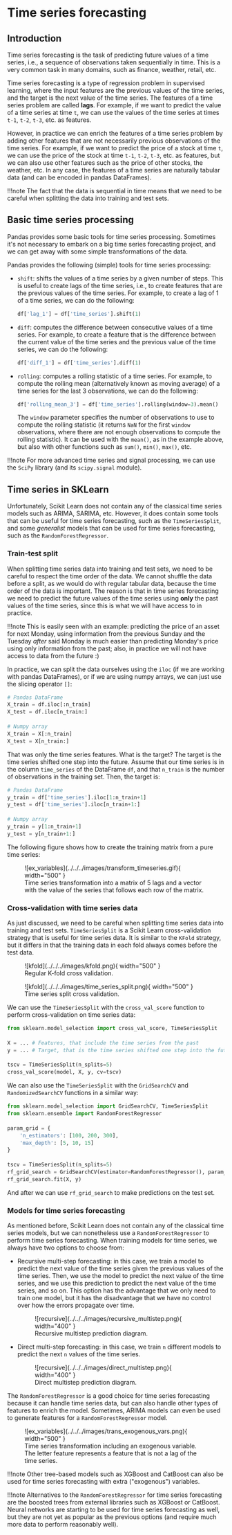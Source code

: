 # Time series forecasting

## Introduction

Time series forecasting is the task of predicting future values of a time series, i.e., a sequence of observations
taken sequentially in time. This is a very common task in many domains, such as finance, weather, retail, etc. 

Time series forecasting is a type of regression problem in supervised learning, where the input features are 
the previous values of the time series, and the target is the next value of the time series. The features of a
time series problem are called **lags**. For example, if we want to predict the value of a time series at time `t`,
we can use the values of the time series at times `t-1`, `t-2`, `t-3`, etc. as features.

However, in practice we can enrich the features of a time series problem by adding other features that are not
necessarily previous observations of the time series. For example, if we want to predict the price of a stock
at time `t`, we can use the price of the stock at time `t-1`, `t-2`, `t-3`, etc. as features, but we can also
use other features such as the price of other stocks, the weather, etc. In any case, the features of a time series
are naturally tabular data (and can be encoded in pandas DataFrames).

!!!note
    The fact that the data is sequential in time means that we need to be careful when splitting the data into 
    training and test sets.

## Basic time series processing

Pandas provides some basic tools for time series processing. Sometimes it's not necessary to embark on a 
big time series forecasting project, and we can get away with some simple transformations of the data.

Pandas provides the following (simple) tools for time series processing:

* `shift`: shifts the values of a time series by a given number of steps. This is useful to create lags of the
  time series, i.e., to create features that are the previous values of the time series. For example, to create
  a lag of 1 of a time series, we can do the following:

    ```python
    df['lag_1'] = df['time_series'].shift(1)
    ```

* `diff`: computes the difference between consecutive values of a time series. For example, to create a feature 
  that is the difference between the current value of the time series and the
  previous value of the time series, we can do the following:

    ```python
    df['diff_1'] = df['time_series'].diff(1)
    ```

* `rolling`: computes a rolling statistic of a time series. For example, to compute the rolling mean (alternatively
  known as moving average) of a time series for the last 3 observations, we can do the following:

    ```python
    df['rolling_mean_3'] = df['time_series'].rolling(window=3).mean()
    ```
    The `window` parameter specifies the number of observations to use to compute the rolling statistic (it returns
    `NaN` for the first `window` observations, where there are not enough observations to compute the rolling statistic).
    It can be used with the `mean()`, as in the example above, but also with other functions such as `sum()`, `min()`,
    `max()`, etc.

!!!note
    For more advanced time series and signal processing, we can use the `SciPy` library 
    (and its `scipy.signal` module).

## Time series in SKLearn

Unfortunately, Scikit Learn does not contain any of the classical time series models such as ARIMA, SARIMA, etc. 
However, it does contain some tools that can be useful for time series forecasting, such as the `TimeSeriesSplit`,
and some *generalist* models that can be used for time series forecasting, such as the `RandomForestRegressor`.

### Train-test split

When splitting time series data into training and test sets, we need to be careful to respect the time order of the
data. We cannot shuffle the data before a split, as we would do with regular tabular data, because the time order 
of the data is important. The reason is that in time series forecasting we need to predict the future values of 
the time series using **only** the past values of the time series, since this is what we will have access to in
practice. 

!!!note
    This is easily seen with an example: predicting the price of an asset for next Monday, using information 
    from the previous Sunday and the Tuesday _after_ said Monday is much easier than predicting Monday's price 
    using only information from the past; also, in practice we will not have access to data from the future :) 

In practice, we can split the data ourselves using the `iloc` (if we are working with pandas DataFrames), 
or if we are using numpy arrays, we can just use the slicing operator `[]`:

```python
# Pandas DataFrame
X_train = df.iloc[:n_train]
X_test = df.iloc[n_train:]

# Numpy array
X_train = X[:n_train]
X_test = X[n_train:]
```

That was only the time series features. What is the target? The target is the time series shifted one step 
into the future. Assume that our time series is in the column `time_series` of the DataFrame `df`, and that
`n_train` is the number of observations in the training set. Then, the target is:

```python
# Pandas DataFrame
y_train = df['time_series'].iloc[1:n_train+1]
y_test = df['time_series'].iloc[n_train+1:]

# Numpy array
y_train = y[1:n_train+1]
y_test = y[n_train+1:]
```

The following figure shows how to create the training matrix from a pure time series:

<figure markdown>
  ![ex_variables](../../../images/transform_timeseries.gif){ width="500" }
  <figcaption>Time series transformation into a matrix of 5 lags and a vector with the value of the series that follows each row of the matrix.</figcaption>
</figcaption>
</figure>

### Cross-validation with time series data

As just discussed, we need to be careful when splitting time series data into training and test sets. 
`TimeSeriesSplit` is a Scikit Learn cross-validation strategy that is useful for time series data. It is similar to the
`KFold` strategy, but it differs in that the training data in each fold always comes before the test data.

<figure markdown>
  ![kfold](../../../images/kfold.png){ width="500" }
  <figcaption>Regular K-fold cross validation.</figcaption>
</figcaption>
</figure>

<figure markdown>
  ![kfold](../../../images/time_series_split.png){ width="500" }
  <figcaption>Time series split cross validation.</figcaption>
</figcaption>
</figure>

We can use the `TimeSeriesSplit` with the `cross_val_score` function to perform cross-validation on time series
data:

```python
from sklearn.model_selection import cross_val_score, TimeSeriesSplit

X = ... # Features, that include the time series from the past
y = ... # Target, that is the time series shifted one step into the future

tscv = TimeSeriesSplit(n_splits=5)
cross_val_score(model, X, y, cv=tscv)
```

We can also use the `TimeSeriesSplit` with the `GridSearchCV` and `RandomizedSearchCV` functions in a similar
way:

```python
from sklearn.model_selection import GridSearchCV, TimeSeriesSplit
from sklearn.ensemble import RandomForestRegressor

param_grid = {
    'n_estimators': [100, 200, 300],
    'max_depth': [5, 10, 15]
}

tscv = TimeSeriesSplit(n_splits=5)
rf_grid_search = GridSearchCV(estimator=RandomForestRegressor(), param_grid=param_grid, cv=tscv)
rf_grid_search.fit(X, y)
```

And after we can use `rf_grid_search` to make predictions on the test set.

### Models for time series forecasting

As mentioned before, Scikit Learn does not contain any of the classical time series models, but
we can nonetheless use a `RandomForestRegressor` to perform time series forecasting. When training models
for time series, we always have two options to choose from:

* Recursive multi-step forecasting: in this case, we train a model to predict the next value of the time series
  given the previous values of the time series. Then, we use the model to predict the next value of the time series,
  and we use this prediction to predict the next value of the time series, and so on. This option has the advantage
  that we only need to train one model, but it has the disadvantage that we have no control over how the errors
  propagate over time.

    <figure markdown>
      ![recursive](../../../images/recursive_multistep.png){ width="400" }
      <figcaption>Recursive multistep prediction diagram.</figcaption>
    </figcaption>
    </figure>

* Direct multi-step forecasting: in this case, we train `n` different models to predict the next 
  `n` values of the time series. 

    <figure markdown>
      ![recursive](../../../images/direct_multistep.png){ width="400" }
      <figcaption>Direct multistep prediction diagram.</figcaption>
    </figcaption>
    </figure>


The `RandomForestRegressor` is a good choice for time series forecasting because it can handle time series
data, but can also handle other types of features to enrich the model. Sometimes, ARIMA models can even be 
used to generate features for a `RandomForestRegressor` model. 

<figure markdown>
  ![ex_variables](../../../images/trans_exogenous_vars.png){ width="500" }
  <figcaption>Time series transformation including an exogenous variable. The letter feature
   represents a feature that is not a lag of the time series.
</figcaption>
</figure>

!!!note
    Other tree-based models such as XGBoost and CatBoost can also be used for time series forecasting with
    extra ("exogenous") variables.

!!!note
    Alternatives to the `RandomForestRegressor` for time series forecasting are the boosted trees from 
    external libraries such as XGBoost or CatBoost. Neural networks are starting to be used for time series
    forecasting as well, but they are not yet as popular as the previous options (and require much more data
    to perform reasonably well).

    

